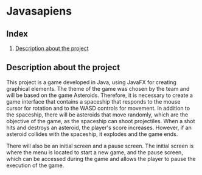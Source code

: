 # Javasapiens
## Index
1. [Description about the project](#description-about-the-project)
## Description about the project
This project is a game developed in Java, using JavaFX for creating graphical elements. The theme of the game was chosen by the team and will be based on the game Asteroids. Therefore, it is necessary to create a game interface that contains a spaceship that responds to the mouse cursor for rotation and to the WASD controls for movement. In addition to the spaceship, there will be asteroids that move randomly, which are the objective of the game, as the spaceship can shoot projectiles. When a shot hits and destroys an asteroid, the player's score increases. However, if an asteroid collides with the spaceship, it explodes and the game ends.

There will also be an initial screen and a pause screen. The initial screen is where the menu is located to start a new game, and the pause screen, which can be accessed during the game and allows the player to pause the execution of the game.
